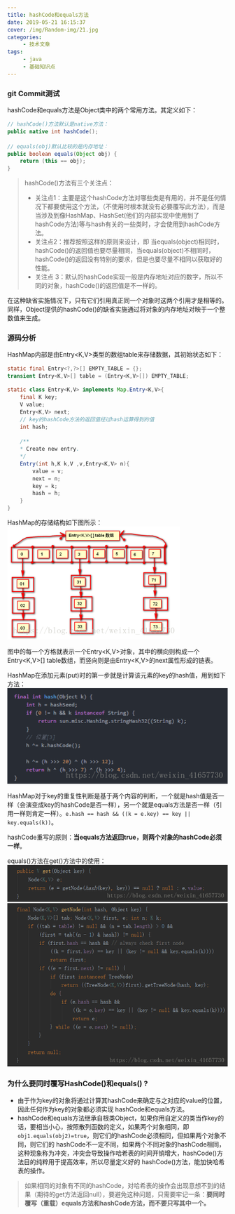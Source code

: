 ```yaml
---
title: hashCode和equals方法
date: 2019-05-21 16:15:37
cover: /img/Random-img/21.jpg
categories: 
     - 技术文章
tags:
     - java
     - 基础知识点
---
```

### git Commit测试
hashCode和equals方法是Object类中的两个常用方法。其定义如下：
```java
// hashCode()方法默认是native方法：
public native int hashCode();

// equals(obj)默认比较的是内存地址：
public boolean equals(Object obj) {
    return (this == obj);
}
```

> hashCode()方法有三个关注点：
> - 关注点1：主要是这个hashCode方法对哪些类是有用的，并不是任何情况下都要使用这个方法，（不使用时根本就没有必要覆写此方法），而是当涉及到像HashMap、HashSet(他们的内部实现中使用到了hashCode方法)等与hash有关的一些类时，才会使用到hashCode方法。
 >- 关注点2：推荐按照这样的原则来设计，即 当equals(object)相同时，hashCode()的返回值也要尽量相同，当equals(object)不相同时，hashCode()的返回没有特别的要求，但是也要尽量不相同以获取好的性能。
 > - 关注点 3：默认的hashCode实现一般是内存地址对应的数字，所以不同的对象，hashCode()的返回值是不一样的。

在这种缺省实施情况下，只有它们引用真正同一个对象时这两个引用才是相等的。同样，Object提供的hashCode()的缺省实施通过将对象的内存地址对映于一个整数值来生成。

### 源码分析

HashMap内部是由Entry<K,V>类型的数组table来存储数据，其初始状态如下：

``` java
static final Entry<?,?>[] EMPTY_TABLE = {};
transient Entry<K,V>[] table = (Entry<K,V>[]) EMPTY_TABLE;
```
```java
static class Entry<K,V> implements Map.Entry<K,V>{
    final K key;
	V value;
	Entry<K,V> next;
	// key的hashCode方法的返回值经过hash运算得到的值
	int hash;
	
	/**
	* Create new entry.
	*/
	Entry(int h,K k,V ,v,Entry<K,V> n){
	    value = v;
		next = n;
		key = k;
		hash = h;
	}
}
```

HashMap的存储结构如下图所示：
![hashmap结构](/img/post-img/19-5-21-2.png)

图中的每一个方格就表示一个Entry<K,V>对象，其中的横向则构成一个Entry<K,V>[] table数组，而竖向则是由Entry<K,V>的next属性形成的链表。

HashMap在添加元素(put)时的第一步就是计算该元素的key的hash值，用到如下方法：
![hash方法](/img/post-img/19-5-21-3.png)

HashMap对于key的重复性判断是基于两个内容的判断，一个就是hash值是否一样（会演变成key的hashCode是否一样），另一个就是equals方法是否一样（引用一样则肯定一样）。`e.hash == hash && ((k = e.key) == key || key.equals(k))`。

hashCode重写的原则：**当equals方法返回true，则两个对象的hashCode必须一样**。

equals()方法在get()方法中的使用：
![get方法](/img/post-img/19-5-21-4.png)
![getNode方法](/img/post-img/19-5-21-5.png)

### 为什么要同时覆写HashCode()和equals() ?

- 由于作为key的对象将通过计算其hashCode来确定与之对应的value的位置，因此任何作为key的对象都必须实现 hashCode和equals方法。
- hashCode和equals方法继承自根类Object，如果你用自定义的类当作key的话，要相当小心，按照散列函数的定义，如果两个对象相同，即`obj1.equals(obj2)=true`，则它们的hashCode必须相同，但如果两个对象不同，则它们的 hashCode不一定不同，如果两个不同对象的hashCode相同，这种现象称为冲突，冲突会导致操作哈希表的时间开销增大，hashCode()方法目的纯粹用于提高效率，所以尽量定义好的 hashCode()方法，能加快哈希表的操作。

> 如果相同的对象有不同的hashCode，对哈希表的操作会出现意想不到的结果（期待的get方法返回null），要避免这种问题，只需要牢记一条：**要同时覆写（重载）equals方法和hashCode方法，而不要只写其中一个。**